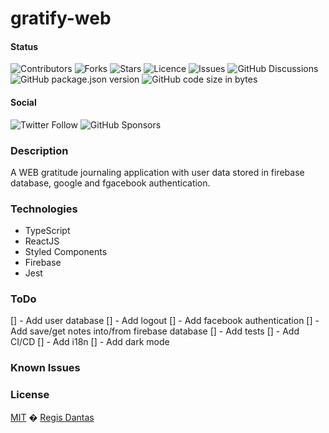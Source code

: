 # gratify-web

#### Status

![Contributors](https://img.shields.io/github/contributors/regisdantas/gratify-web?style=plastic)
![Forks](https://img.shields.io/github/forks/regisdantas/gratify-web)
![Stars](https://img.shields.io/github/stars/regisdantas/gratify-web)
![Licence](https://img.shields.io/github/license/regisdantas/gratify-web)
![Issues](https://img.shields.io/github/issues/regisdantas/gratify-web)
![GitHub Discussions](https://img.shields.io/github/discussions/regisdantas/gratify-web)
![GitHub package.json version](https://img.shields.io/github/package-json/v/regisdantas/gratify-web)
![GitHub code size in bytes](https://img.shields.io/github/languages/code-size/regisdantas/gratify-web)

#### Social

![Twitter Follow](https://img.shields.io/twitter/follow/regisdantas?style=social)
![GitHub Sponsors](https://img.shields.io/github/sponsors/regisdantas)

### Description

A WEB gratitude journaling application with user data stored in firebase database, google and fgacebook authentication.

### Technologies

- TypeScript
- ReactJS
- Styled Components
- Firebase
- Jest

### ToDo

[] - Add user database
[] - Add logout
[] - Add facebook authentication
[] - Add save/get notes into/from firebase database
[] - Add tests
[] - Add CI/CD
[] - Add i18n
[] - Add dark mode

### Known Issues

### License

[MIT][license] � [Regis Dantas][author]

[author]: https://www.linkedin.com/in/regismdantas/
[license]: license
